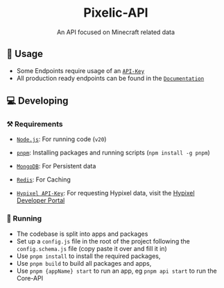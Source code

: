 <div align="center">

# Pixelic-API

An API focused on Minecraft related data

</div>

## 📗 Usage

- Some Endpoints require usage of an [`API-Key`](https://api.pixelic.de/#section/Authentication)
- All production ready endpoints can be found in the [`Documentation`](https://api.pixelic.de) 

## 💻 Developing

### ⚒️ Requirements

- [`Node.js`](https://nodejs.org/en/download/current/): For running code (`v20`)
- [`pnpm`](https://pnpm.io/): Installing packages and running scripts (`npm install -g pnpm`)
- [`MongoDB`](https://www.mongodb.com/): For Persistent data
- [`Redis`](https://redis.io/): For Caching

- [`Hypixel API-Key`](https://developer.hypixel.net/): For requesting Hypixel data, visit the [Hypixel Developer Portal](https://developer.hypixel.net/)

### 🚀 Running

- The codebase is split into apps and packages
- Set up a `config.js` file in the root of the project following the `config.schema.js` file (copy paste it over and fill it in)
- Use `pnpm install` to install the required packages,
- Use `pnpm build` to build all packages and apps,
- Use `pnpm {appName} start` to run an app, eg `pnpm api start` to run the Core-API
